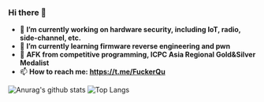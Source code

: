 ### Hi there 👋

- 🔭 **I’m currently working on hardware security, including IoT, radio, side-channel, etc.**
- 🌱 **I’m currently learning firmware reverse engineering and pwn**
- 🤔 **AFK from competitive programming,  ICPC Asia Regional Gold&Silver Medalist**
- 📫 **How to reach me: https://t.me/FuckerQu**

![Anurag's github stats](https://github-readme-stats.vercel.app/api?username=itewqq&hide=issues)
![Top Langs](https://github-readme-stats.vercel.app/api/top-langs/?username=itewqq&count_private=false&langs_count=10&theme=Gradient&layout=compact)

<!--
Test
Here are some ideas to get you started:

- 🔭 I’m currently working on ...
- 🌱 I’m currently learning ...
- 👯 I’m looking to collaborate on ...
- 🤔 I’m looking for help with ...
- 💬 Ask me about ...
- 📫 How to reach me: ...
- 😄 Pronouns: ...
- ⚡ Fun fact: ...
-->

